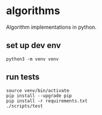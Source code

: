 # algorithms
Algorithm implementations in python.

## set up dev env
```
python3 -m venv venv
```

## run tests
```
source venv/bin/activate
pip install --upgrade pip 
pip install -r requirements.txt
./scripts/test
```
